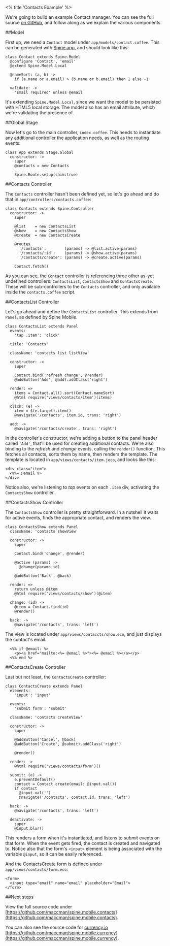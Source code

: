 <% title 'Contacts Example' %>

We're going to build an example Contact manager. You can see the full source [on GitHub](https://github.com/maccman/spine.mobile.contacts), and follow along as we explain the various components.

##Model

First up, we need a `Contact` model under `app/models/contact.coffee`. This can be generated with [Spine.app](<%= docs_path("app") %>), and should look like this:

    class Contact extends Spine.Model
      @configure 'Contact', 'email'
      @extend Spine.Model.Local

      @nameSort: (a, b) ->
        if (a.name or a.email) > (b.name or b.email) then 1 else -1

      validate: ->
        'Email required' unless @email

It's extending `Spine.Model.Local`, since we want the model to be persisted with HTML5 local storage. The model also has an email attribute, which we're validating the presence of.

##Global Stage

Now let's go to the main controller, `index.coffee`. This needs to instantiate any additional controller the application needs, as well as the routing events:

    class App extends Stage.Global
      constructor: ->
        super
        @contacts = new Contacts

        Spine.Route.setup(shim:true)

##Contacts Controller

The `Contacts` controller hasn't been defined yet, so let's go ahead and do that in `app/controllers/contacts.coffee`:

    class Contacts extends Spine.Controller
      constructor: ->
        super

        @list    = new ContactsList
        @show    = new ContactsShow
        @create  = new ContactsCreate

        @routes
          '/contacts':        (params) -> @list.active(params)
          '/contacts/:id':    (params) -> @show.active(params)
          '/contacts/create': (params) -> @create.active(params)

        Contact.fetch()

As you can see, the `Contact` controller is referencing three other as-yet undefined controllers: `ContactsList`, `ContactsShow` and `ContactsCreate`. These will be sub-controllers to the `Contacts` controller, and only available inside the `contacts.coffee` script.

##ContactsList Controller

Let's go ahead and define the `ContactsList` controller. This extends from `Panel`, as defined by Spine Mobile.

    class ContactsList extends Panel
      events:
        'tap .item': 'click'

      title: 'Contacts'

      className: 'contacts list listView'

      constructor: ->
        super

        Contact.bind('refresh change', @render)
        @addButton('Add', @add).addClass('right')

      render: =>
        items = Contact.all().sort(Contact.nameSort)
        @html require('views/contacts/item')(items)

      click: (e) ->
        item = $(e.target).item()
        @navigate('/contacts', item.id, trans: 'right')

      add: ->
        @navigate('/contacts/create', trans: 'right')

In the controller's constructor, we're adding a button to the panel header called `'Add'`, that'll be used for creating additional contacts. We're also binding to the *refresh* and *change* events, calling the `render()` function. This fetches all contacts, sorts them by name, then renders the template. The template is located in `app/views/contacts/item.jeco`, and looks like this:

    <div class="item">
      <%%= @email %>
    </div>

Notice also, we're listening to *tap* events on each `.item` div, activating the `ContactsShow` controller.

##ContactsShow Controller

The `ContactsShow` controller is pretty straightforward. In a nutshell it waits for active events, finds the appropriate contact, and renders the view.

    class ContactsShow extends Panel
      className: 'contacts showView'

      constructor: ->
        super

        Contact.bind('change', @render)

        @active (params) ->
          @change(params.id)

        @addButton('Back', @back)

      render: =>
        return unless @item
        @html require('views/contacts/show')(@item)

      change: (id) ->
        @item = Contact.find(id)
        @render()

      back: ->
        @navigate('/contacts', trans: 'left')

The view is located under `app/views/contaccts/show.eco`, and just displays the contact's email.

      <%% if @email: %>
        <p><a href="mailto:<%= @email %>"><%= @email %></a></p>
      <%% end %>

##ContactsCreate Controller

Last but not least, the `ContactsCreate` controller:

    class ContactsCreate extends Panel
      elements:
        'input': 'input'

      events:
        'submit form': 'submit'

      className: 'contacts createView'

      constructor: ->
        super

        @addButton('Cancel', @back)
        @addButton('Create', @submit).addClass('right')

        @render()

      render: ->
        @html require('views/contacts/form')()

      submit: (e) ->
        e.preventDefault()
        contact = Contact.create(email: @input.val())
        if contact
          @input.val('')
          @navigate('/contacts', contact.id, trans: 'left')

      back: ->
        @navigate('/contacts', trans: 'left')

      deactivate: ->
        super
        @input.blur()

This renders a form when it's instantiated, and listens to *submit* events on that form. When the event gets fired, the contact is created and navigated to. Notice also that the form's `<input>` element is being associated with the variable `@input`, so it can be easily referenced.

And the ContactsCreate form is defined under `app/views/contacts/form.eco`:

    <form>
      <input type="email" name="email" placeholder="Email">
    </form>

##Next steps

View the full source code under [https://github.com/maccman/spine.mobile.contacts](https://github.com/maccman/spine.mobile.contacts).

You can also see the source code for [currency.io](http://currency.io) [https://github.com/maccman/spine.mobile.currency](https://github.com/maccman/spine.mobile.currency).
